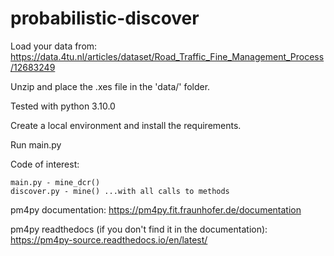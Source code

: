 # probabilistic-discover

Load your data from:
https://data.4tu.nl/articles/dataset/Road_Traffic_Fine_Management_Process/12683249

Unzip and place the .xes file in the 'data/' folder.

Tested with python 3.10.0

Create a local environment and install the requirements.

Run main.py

Code of interest:

    main.py - mine_dcr()
    discover.py - mine() ...with all calls to methods

pm4py documentation: 
https://pm4py.fit.fraunhofer.de/documentation

pm4py readthedocs (if you don't find it in the documentation):
https://pm4py-source.readthedocs.io/en/latest/